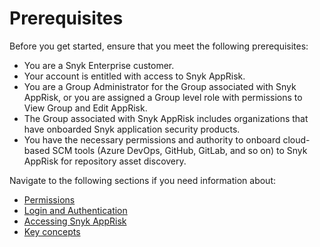 # Prerequisites

Before you get started, ensure that you meet the following prerequisites:&#x20;

* You are a Snyk Enterprise customer.
* Your account is entitled with access to Snyk AppRisk.
* You are a Group Administrator for the Group associated with Snyk AppRisk, or you are assigned a Group level role with permissions to View Group and Edit AppRisk.&#x20;
* The Group associated with Snyk AppRisk includes organizations that have onboarded Snyk application security products.
* You have the necessary permissions and authority to onboard cloud-based SCM tools (Azure DevOps, GitHub, GitLab, and so on) to Snyk AppRisk for repository asset discovery.

Navigate to the following sections if you need information about:

* [Permissions](../getting-started-with-snyk-apprisk.md#permissions)
* [Login and Authentication](../getting-started-with-snyk-apprisk.md#login-and-authentication)
* [Accessing Snyk AppRisk](../getting-started-with-snyk-apprisk.md#accessing-snyk-apprisk)
* [Key concepts](../getting-started-with-snyk-apprisk.md#key-concepts)

